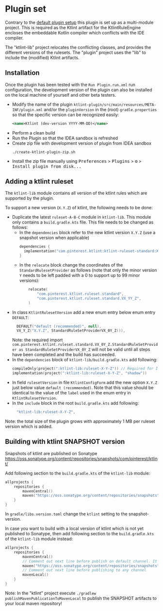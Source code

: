 # Plugin set

Contrary to the [default plugin setup](https://github.com/JetBrains/intellij-platform-plugin-template) this plugin is set up as a multi-module project. This is required as the Ktlint artifact for the KtlintRuleEngine encloses the embeddable Kotlin compiler which conflicts with the IDE compiler.

The "ktlint-lib" project relocates the conflicting classes, and provides the different versions of the rulesets. The "plugin" project uses the "lib" to include the (modified) Ktlint artifacts. 

## Installation

Once the plugin has been tested with the `Run Plugin.run.xml` run configuration, the development version of the plugin can also be installed on the local machine of yourself and other beta testers.

- Modify the name of the plugin `ktlint-plugin/src/main/resources/META-INF/plugin.xml` and/or the `pluginVersion` in the (root) `gradle.properties` so that the specific version can be recognized easily:
   ```xml
   <name>Ktlint (dev-version YYYY-MM-DD)</name>
   ```
- Perform a clean build
- Run the Plugin so that the IDEA sandbox is refreshed
- Create zip file with development version of plugin from IDEA sandbox
  ```shell
  ./create-ktlint-plugin-zip.sh
  ```
- Install the zip file manually using
  <kbd>Preferences</kbd> > <kbd>Plugins</kbd> > <kbd>⚙️</kbd> > <kbd>Install plugin from disk...</kbd>

## Adding a ktlint ruleset

The `ktlint-lib` module contains all version of the ktlint rules which are supported by the plugin. 

To support a new version (`X.Y.Z`) of ktlint, the following needs to be done:
* Duplicate the latest `ruleset-A-B-C` module in `ktlint-lib`. This module only contains a `build.gradle.kts` file. This file needs to be changed as follows:
  * In the `dependencies` block refer to the new ktlint version `X.Y.Z` (use a snapshot version when applicable)
    ```kotlin
    dependencies {
      implementation("com.pinterest.ktlint:ktlint-ruleset-standard:X.Y.Z-SNAPSHOT")
    }
    ```
  * In the `relocate` block change the coordinates of the `StandardRulesetProvider` as follows (note that only the minor version `Y` needs to be left padded with a 0 to support up to 99 minor versions):
    ```kotlin
        relocate(
            "com.pinterest.ktlint.ruleset.standard",
            "com.pinterest.ktlint.ruleset.standard.VX_YY_Z",
        )
    ```
* In class `KtlintRulesetVersion` add a new enum entry below enum entry `DEFAULT`:
  ```kotlin
    DEFAULT("default (recommended)", null),
    VX_Y_Z("X.Y.Z", StandardRuleSetProviderVX_0Y_Z()), 
  ```
  Note: the required import `com.pinterest.ktlint.ruleset.standard.VX_0Y_Z.StandardRuleSetProvider as StandardRuleSetProviderVX_0Y_Z` will not be valid until all steps have been completed and the build has succeeded.
* In the `dependencies` block of `ktlint-lib/build.gradle.kts` add following:
  ```kotlin
  compileOnly(project(":ktlint-lib:ruleset-X-Y-Z")) // Required for IDE
  implementation(project(":ktlint-lib:ruleset-X-Y-Z", "shadow"))
  ```
* In field `rulesetVersion` in file `KtlintConfigForm` add the new option `X.Y.Z` just below value `default (recommended)`. Note that this value should be identical to the value of the `label` used in the enum entry in `KtlintRulesetVersion`.
* In the `include` block in the root `build.gradle.kts` add following:
  ```kotlin
    "ktlint-lib:ruleset-X-Y-Z",
  ```

Note: the total size of the plugin grows with approximately 1 MB per ruleset version which is added. 

## Building with ktlint SNAPSHOT version

Snapshots of ktlint are published on Sonatype https://oss.sonatype.org/content/repositories/snapshots/com/pinterest/ktlint/

Add following section to the `build.gradle.kts` of the `ktlint-lib` module:
```kotlin
allprojects {
    repositories {
        mavenCentral()
        maven("https://oss.sonatype.org/content/repositories/snapshots")
    }
}
```

In `gradle/libs.version.toml` change the `ktlint` setting to the snapshot-version.

In case you want to build with a local version of ktlint which is not yet published to Sonatype, then add following section to the `build.gradle.kts` of the `ktlint-lib` module instead:
```kotlin
allprojects {
    repositories {
        mavenCentral()
        // Comment out next line before publish on default channel. It is okay to keep it when publishing to beta or dev channels
        maven("https://oss.sonatype.org/content/repositories/snapshots")
        // Comment out next line before publishing to any channel
        mavenLocal()
    }
}
```
Note: In the "ktlint" project execute `./gradlew publishMavenPublicationToMavenLocal` to publish the SNAPSHOT artifacts to your local maven repository!
